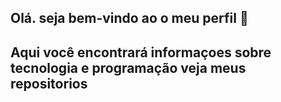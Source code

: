 ## Olá. seja bem-vindo ao o meu perfil  👋
## Aqui você encontrará informaçoes sobre tecnologia e programação veja meus repositorios

<!--
**CaioDuarte2002/CaioDuarte2002** is a ✨ _special_ ✨ repository because its `README.md` (this file) appears on your GitHub profile.

Algumas tcnologias que são desenvolvidas aqui:

- 🔭 I’m currently working on ...
- 🌱 I’m currently learning ...
- 👯 I’m looking to collaborate on ...
- 🤔 I’m looking for help with ...
- 💬 Ask me about ...
- 📫 How to reach me: ...
- 😄 Pronouns: ...
- ⚡ Fun fact: ...
-->
